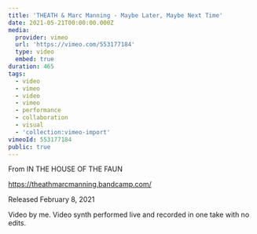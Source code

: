 ```yaml
---
title: 'THEATH & Marc Manning - Maybe Later, Maybe Next Time'
date: 2021-05-21T00:00:00.000Z
media:
  provider: vimeo
  url: 'https://vimeo.com/553177184'
  type: video
  embed: true
duration: 465
tags:
  - video
  - vimeo
  - video
  - vimeo
  - performance
  - collaboration
  - visual
  - 'collection:vimeo-import'
vimeoId: 553177184
public: true
---
```

From IN THE HOUSE OF THE FAUN

https://theathmarcmanning.bandcamp.com/

Released February 8, 2021

Video by me. Video synth performed live and recorded in one take with no edits.

<!-- Vimeo video: THEATH & Marc Manning - Maybe Later, Maybe Next Time -->
<!-- Duration: 7:45 -->
<!-- Created: 2021-05-21 -->

<ClientOnly>
  <WorkbookViewer />
</ClientOnly>

<script setup>
import WorkbookViewer from "../../.vitepress/theme/components/workbook/WorkbookViewer.vue";
</script>
